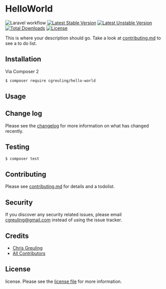 # HelloWorld

![Laravel workflow](https://github.com/cgreuling/hello-world/actions/workflows/laravel.yml/badge.svg)
[![Latest Stable Version](http://poser.pugx.org/phpunit/phpunit/v)](https://packagist.org/packages/cgreuling/hello-world)
[![Latest Unstable Version](http://poser.pugx.org/phpunit/phpunit/v/unstable)](https://packagist.org/packages/cgreuling/hello-world)
[![Total Downloads](http://poser.pugx.org/phpunit/phpunit/downloads)](https://packagist.org/packages/cgreuling/hello-world)
[![License](http://poser.pugx.org/phpunit/phpunit/license)](https://packagist.org/packages/cgreuling/hello-world)

This is where your description should go. Take a look at [contributing.md](contributing.md) to see a to do list.

## Installation

Via Composer 2

``` bash
$ composer require cgreuling/hello-world
```

## Usage

## Change log

Please see the [changelog](changelog.md) for more information on what has changed recently.

## Testing

``` bash
$ composer test
```

## Contributing

Please see [contributing.md](contributing.md) for details and a todolist.

## Security

If you discover any security related issues, please email cgreuling@gmail.com instead of using the issue tracker.

## Credits

- [Chris Greuling][link-author]
- [All Contributors][link-contributors]

## License

license. Please see the [license file](license.md) for more information.

[ico-version]: https://img.shields.io/packagist/v/cgreuling/hello-world.svg?style=flat-square
[ico-downloads]: https://img.shields.io/packagist/dt/cgreuling/hello-world.svg?style=flat-square
[ico-travis]: https://img.shields.io/travis/cgreuling/hello-world/master.svg?style=flat-square
[ico-styleci]: https://styleci.io/repos/12345678/shield

[link-packagist]: https://packagist.org/packages/cgreuling/hello-world
[link-downloads]: https://packagist.org/packages/cgreuling/hello-world
[link-travis]: https://travis-ci.org/cgreuling/hello-world
[link-styleci]: https://styleci.io/repos/12345678
[link-author]: https://github.com/cgreuling
[link-contributors]: ../../contributors
